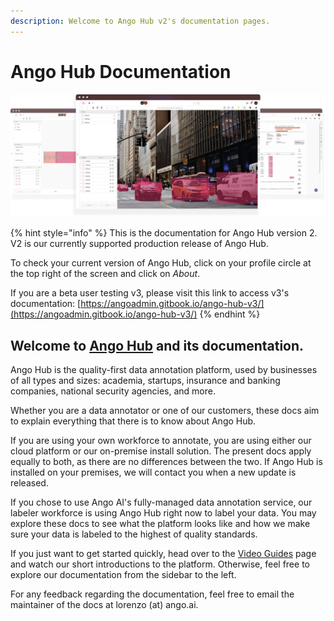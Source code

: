 ```yaml
---
description: Welcome to Ango Hub v2's documentation pages.
---
```


# Ango Hub Documentation

![](<.gitbook/assets/Group 46874.png>)

{% hint style="info" %}
This is the documentation for Ango Hub version 2. V2 is our currently supported production release of Ango Hub.

To check your current version of Ango Hub, click on your profile circle at the top right of the screen and click on _About_.

If you are a beta user testing v3, please visit this link to access v3's documentation: [https://angoadmin.gitbook.io/ango-hub-v3/](https://angoadmin.gitbook.io/ango-hub-v3/)
{% endhint %}

## Welcome to [Ango Hub](https://ango.ai/ango-hub) and its documentation.

Ango Hub is the quality-first data annotation platform, used by businesses of all types and sizes: academia, startups, insurance and banking companies, national security agencies, and more.&#x20;

Whether you are a data annotator or one of our customers, these docs aim to explain everything that there is to know about Ango Hub.

If you are using your own workforce to annotate, you are using either our cloud platform or our on-premise install solution. The present docs apply equally to both, as there are no differences between the two. If Ango Hub is installed on your premises, we will contact you when a new update is released.

If you chose to use Ango AI's fully-managed data annotation service, our labeler workforce is using Ango Hub right now to label your data. You may explore these docs to see what the platform looks like and how we make sure your data is labeled to the highest of quality standards.

If you just want to get started quickly, head over to the [Video Guides](video-guides.md) page and watch our short introductions to the platform. Otherwise, feel free to explore our documentation from the sidebar to the left.

For any feedback regarding the documentation, feel free to email the maintainer of the docs at lorenzo (at) ango.ai.
